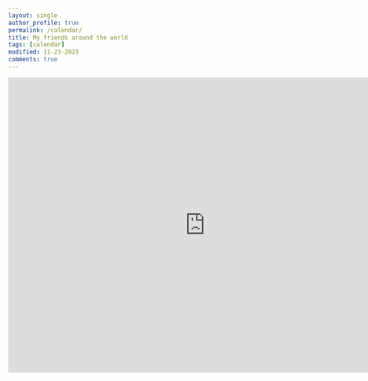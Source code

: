 ```yaml
---
layout: single
author_profile: true
permalink: /calendar/
title: My friends around the world
tags: [calendar]
modified: 11-23-2023
comments: true
---
```

<iframe src="https://calendar.google.com/calendar/embed?src=507a85ab0e2f77accee295fa97c82fc64f70a196502ad088d3cec7dc961745c4%40group.calendar.google.com&ctz=Asia%2FTehran" style="border: 0" width="800" height="600" frameborder="0" scrolling="no"></iframe>

